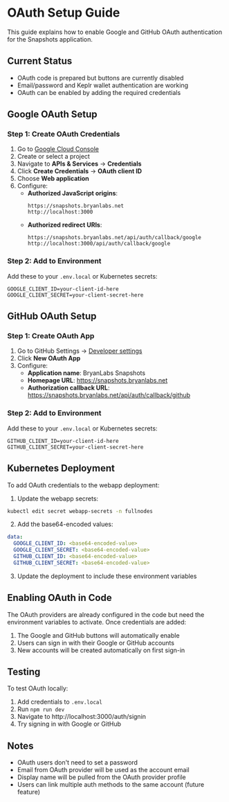 # OAuth Setup Guide

This guide explains how to enable Google and GitHub OAuth authentication for the Snapshots application.

## Current Status
- OAuth code is prepared but buttons are currently disabled
- Email/password and Keplr wallet authentication are working
- OAuth can be enabled by adding the required credentials

## Google OAuth Setup

### Step 1: Create OAuth Credentials
1. Go to [Google Cloud Console](https://console.cloud.google.com/)
2. Create or select a project
3. Navigate to **APIs & Services** → **Credentials**
4. Click **Create Credentials** → **OAuth client ID**
5. Choose **Web application**
6. Configure:
   - **Authorized JavaScript origins**:
     ```
     https://snapshots.bryanlabs.net
     http://localhost:3000
     ```
   - **Authorized redirect URIs**:
     ```
     https://snapshots.bryanlabs.net/api/auth/callback/google
     http://localhost:3000/api/auth/callback/google
     ```

### Step 2: Add to Environment
Add these to your `.env.local` or Kubernetes secrets:
```env
GOOGLE_CLIENT_ID=your-client-id-here
GOOGLE_CLIENT_SECRET=your-client-secret-here
```

## GitHub OAuth Setup

### Step 1: Create OAuth App
1. Go to GitHub Settings → [Developer settings](https://github.com/settings/developers)
2. Click **New OAuth App**
3. Configure:
   - **Application name**: BryanLabs Snapshots
   - **Homepage URL**: https://snapshots.bryanlabs.net
   - **Authorization callback URL**: https://snapshots.bryanlabs.net/api/auth/callback/github

### Step 2: Add to Environment
Add these to your `.env.local` or Kubernetes secrets:
```env
GITHUB_CLIENT_ID=your-client-id-here
GITHUB_CLIENT_SECRET=your-client-secret-here
```

## Kubernetes Deployment

To add OAuth credentials to the webapp deployment:

1. Update the webapp secrets:
```bash
kubectl edit secret webapp-secrets -n fullnodes
```

2. Add the base64-encoded values:
```yaml
data:
  GOOGLE_CLIENT_ID: <base64-encoded-value>
  GOOGLE_CLIENT_SECRET: <base64-encoded-value>
  GITHUB_CLIENT_ID: <base64-encoded-value>
  GITHUB_CLIENT_SECRET: <base64-encoded-value>
```

3. Update the deployment to include these environment variables

## Enabling OAuth in Code

The OAuth providers are already configured in the code but need the environment variables to activate. Once credentials are added:

1. The Google and GitHub buttons will automatically enable
2. Users can sign in with their Google or GitHub accounts
3. New accounts will be created automatically on first sign-in

## Testing

To test OAuth locally:
1. Add credentials to `.env.local`
2. Run `npm run dev`
3. Navigate to http://localhost:3000/auth/signin
4. Try signing in with Google or GitHub

## Notes
- OAuth users don't need to set a password
- Email from OAuth provider will be used as the account email
- Display name will be pulled from the OAuth provider profile
- Users can link multiple auth methods to the same account (future feature)